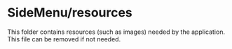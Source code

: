 # SideMenu/resources

This folder contains resources (such as images) needed by the application. This file can
be removed if not needed.
